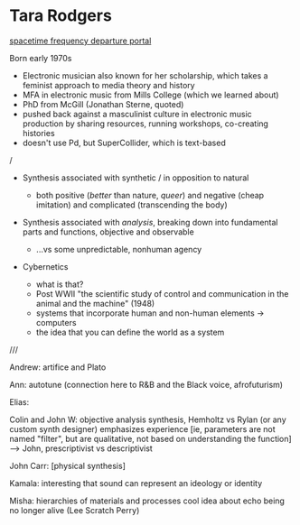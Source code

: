 # Tara Rodgers

[spacetime frequency departure portal](https://tararodgers.bandcamp.com/album/spacetime-frequency-departure-portal)

Born early 1970s
- Electronic musician also known for her scholarship, which takes a feminist approach to media theory and history
- MFA in electronic music from Mills College (which we learned about)
- PhD from McGill (Jonathan Sterne, quoted)
- pushed back against a masculinist culture in electronic music production by sharing resources, running workshops, co-creating histories
- doesn't use Pd, but SuperCollider, which is text-based


/

- Synthesis associated with synthetic / in opposition to natural
    - both positive (_better_ than nature, _queer_) and negative (cheap imitation) and complicated (transcending the body)

- Synthesis associated with _analysis_, breaking down into fundamental parts and functions, objective and observable
    - ...vs some unpredictable, nonhuman agency

- Cybernetics
    - what is that?
    - Post WWII "the scientific study of control and communication in the animal and the machine" (1948)
    - systems that incorporate human and non-human elements -> computers
    - the idea that you can define the world as a system



///

Andrew:
artifice and Plato

Ann:
autotune
(connection here to R&B and the Black voice, afrofuturism)

Elias:



Colin and John W:
objective analysis synthesis, Hemholtz vs Rylan (or any custom synth designer) emphasizes experience [ie, parameters are not named "filter", but are qualitative, not based on understanding the function] --> John, prescriptivist vs descriptivist

John Carr:
[physical synthesis]

Kamala:
interesting that sound can represent an ideology or identity

Misha:
hierarchies of materials and processes
cool idea about echo being no longer alive (Lee Scratch Perry)
